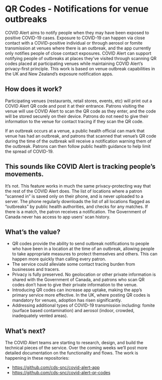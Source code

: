 # QR Codes - Notifications for venue outbreaks

COVID Alert aims to notify people when they may have been exposed to positive COVID-19 cases. Exposure to COVID-19 can happen via close contact with a COVID-positive individual or through aerosol or fomite transmission at venues where there is an outbreak, and the app currently only notifies people of close contact exposures. COVID Alert can support notifying people of outbreaks at places they’ve visited through scanning QR codes placed at participating venues while maintaining COVID Alert’s privacy-first principle. This work is based on venue outbreak capabilities in the UK and New Zealand’s exposure notification apps.

## How does it work?
Participating venues (restaurants, retail stores, events, etc) will print out a COVID Alert QR code and post it at their entrance. Patrons visiting the venue will use COVID Alert to scan the QR code as they enter, and the code will be stored securely on their device. Patrons do not need to give their information to the venue for contact tracing if they scan the QR code.

If an outbreak occurs at a venue, a public health official can mark that venue has had an outbreak, and patrons that scanned that venue’s QR code during the time of the outbreak will receive a notification warning them of the outbreak. Patrons can then follow public health guidance to help limit the spread of COVID-19.

## This sounds like COVID Alert is tracking people’s movements.
It’s not. This feature works in much the same privacy-protecting way that the rest of the COVID Alert does. The list of locations where a patron “scanned in” is saved only on their phone, and is never uploaded to a server. The phone regularly downloads the list of all locations flagged as “outbreaks” by public health authorities, and checks for any matches. If there is a match, the patron receives a notification. The Government of Canada never has access to app users’ scan history.

## What’s the value?

* QR codes provide the ability to send outbreak notifications to people who have been in a location at the time of an outbreak, allowing people to take appropriate measures to protect themselves and others. This can happen more quickly than calling every patron.
* The service could alleviate some contact tracing burden from businesses and tracers.
* Privacy is fully preserved. No geolocation or other private information is shared with the Government of Canada, and patrons who scan QR codes don’t have to give their private information to the venue.
* Introducing QR codes can increase app uptake, making the app’s primary service more effective. In the UK, where posting QR codes is mandatory for venues, adoption has risen significantly.
* Addressing additional types of COVID-19 transmission including: fomite (surface based contamination) and aerosol (indoor, crowded, inadequately vented areas).

## What’s next?
The COVID Alert teams are starting to research, design, and build the technical pieces of the service. Over the coming weeks we’ll post more detailed documentation on the functionality and flows. The work is happening in these repositories:

* https://github.com/cds-snc/covid-alert-app
* https://github.com/cds-snc/covid-alert-qr-codes
